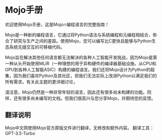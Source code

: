 # Mojo手册

欢迎使用Mojo手册，这是Mojo🔥编程语言的完整指南！

Mojo是一种新的编程语言，它通过将Python语法与系统编程和元编程相结合，弥合了研究与生产之间的差距。使用Mojo，您可以编写比C更快且能够与Python生态系统无缝交互的可移植代码。

Mojo旨在解决其他任何语言都无法解决的各种人工智能开发挑战，因为Mojo是第一种从头开始使用MLIR（一种理想的用于异构硬件的编译器基础设施，从CPU和GPU到各种人工智能ASIC）构建的编程语言。我们还将Mojo设计为Python的超集，因为我们喜欢Python及其社区，但我们无法实际上改进Python以满足我们的所有需求。有关此主题的更详细讨论，

请注意，Mojo仍然是一种非常年轻的语言，因此还有很多尚未构建的功能。同样，还有很多尚未编写的文档。但我们很高兴与您分享Mojo，并期待您的反馈。

## 翻译说明
Mojo中文网使用Mojo官方原版文件进行翻译，无修改和额外内容。
翻译工具：GPT-3.5-Turbo
